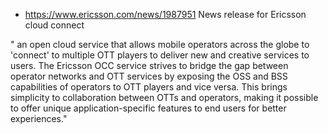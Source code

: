* https://www.ericsson.com/news/1987951
News release for Ericsson cloud connect

" an open cloud service that allows mobile operators across the globe to 'connect' to multiple OTT players to deliver new and creative services to users. The Ericsson OCC service strives to bridge the gap between operator networks and OTT services by exposing the OSS and BSS capabilities of operators to OTT players and vice versa. This brings simplicity to collaboration between OTTs and operators, making it possible to offer unique application-specific features to end users for better experiences."
